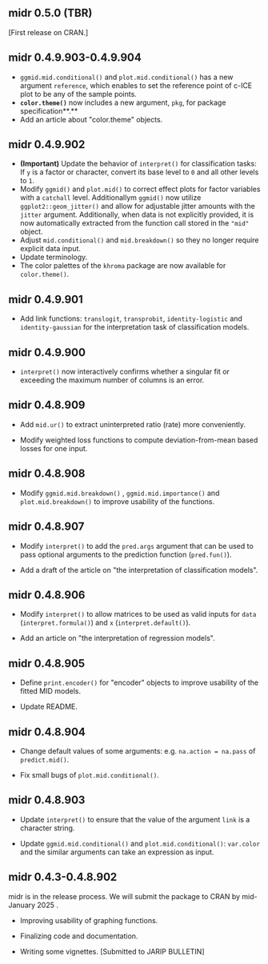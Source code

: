 ## midr 0.5.0 (TBR)

[First release on CRAN.]

## midr 0.4.9.903-0.4.9.904

-   `ggmid.mid.conditional()` and `plot.mid.conditional()` has a new argument `reference`, which enables to set the reference point of c-ICE plot to be any of the sample points.
-   **`color.theme()`** now includes a new argument, `pkg`, for package specification**.**
-   Add an article about "color.theme" objects.

## midr 0.4.9.902

-   **(Important)** Update the behavior of `interpret()` for classification tasks: If `y` is a factor or character, convert its base level to `0` and all other levels to `1`.
-   Modify `ggmid()` and `plot.mid()` to correct effect plots for factor variables with a `catchall` level. Additionallym `ggmid()` now utilize `ggplot2::geom_jitter()` and allow for adjustable jitter amounts with the `jitter` argument. Additionally, when data is not explicitly provided, it is now automatically extracted from the function call stored in the `"mid"` object.
-   Adjust `mid.conditional()` and `mid.breakdown()` so they no longer require explicit data input.
-   Update terminology.
-   The color palettes of the `khroma` package are now available for `color.theme()`.

## midr 0.4.9.901

-   Add link functions: `translogit`, `transprobit`, `identity-logistic` and `identity-gaussian` for the interpretation task of classification models.

## midr 0.4.9.900

-   `interpret()` now interactively confirms whether a singular fit or exceeding the maximum number of columns is an error.

## midr 0.4.8.909

-   Add `mid.ur()` to extract uninterpreted ratio (rate) more conveniently.

-   Modify weighted loss functions to compute deviation-from-mean based losses for one input.

## midr 0.4.8.908

-   Modify `ggmid.mid.breakdown()` , `ggmid.mid.importance()` and `plot.mid.breakdown()` to improve usability of the functions.

## midr 0.4.8.907

-   Modify `interpret()` to add the `pred.args` argument that can be used to pass optional arguments to the prediction function (`pred.fun()`).

-   Add a draft of the article on "the interpretation of classification models".

## midr 0.4.8.906

-   Modify `interpret()` to allow matrices to be used as valid inputs for `data` (`interpret.formula()`) and `x` (`interpret.default()`).

-   Add an article on "the interpretation of regression models".

## midr 0.4.8.905

-   Define `print.encoder()` for "encoder" objects to improve usability of the fitted MID models.

-   Update README.

## midr 0.4.8.904

-   Change default values of some arguments: e.g. `na.action = na.pass` of `predict.mid()`.

-   Fix small bugs of `plot.mid.conditional()`.

## midr 0.4.8.903

-   Update `interpret()` to ensure that the value of the argument `link` is a character string.

-   Update `ggmid.mid.conditional()` and `plot.mid.conditional()`: `var.color` and the similar arguments can take an expression as input.

## midr 0.4.3-0.4.8.902

midr is in the release process. We will submit the package to CRAN by mid-January 2025 .

-   Improving usability of graphing functions.

-   Finalizing code and documentation.

-   Writing some vignettes. [Submitted to JARIP BULLETIN]
